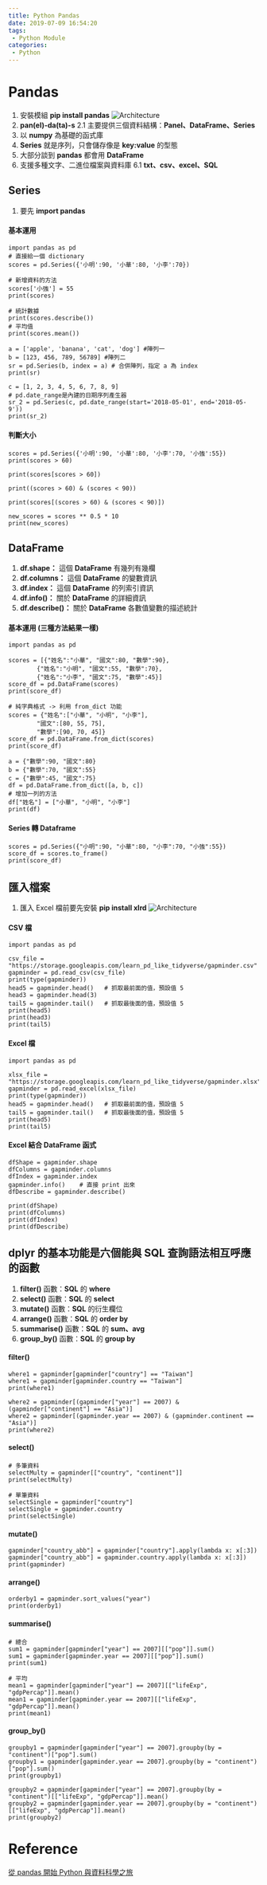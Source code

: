 ```yaml
---
title: Python Pandas
date: 2019-07-09 16:54:20
tags:
 - Python Module
categories:
 - Python
---
```


# Pandas
1. 安裝模組 **pip install pandas**
![Architecture](1.png)
2. **pan(el)-da(ta)-s**
    2.1 主要提供三個資料結構：**Panel、DataFrame、Series**
3. 以 **numpy** 為基礎的函式庫
4. **Series** 就是序列，只會儲存像是 **key:value** 的型態
5. 大部分談到 **pandas** 都會用 **DataFrame**
6. 支援多種文字、二進位檔案與資料庫
    6.1 **txt、csv、excel、SQL**

## Series
1. 要先 **import pandas**

#### 基本運用
    import pandas as pd
    # 直接給一個 dictionary
    scores = pd.Series({'小明':90, '小華':80, '小李':70})
    
    # 新增資料的方法
    scores['小強'] = 55
    print(scores)

    # 統計數據
    print(scores.describe())
    # 平均值
    print(scores.mean())

    a = ['apple', 'banana', 'cat', 'dog'] #陣列一
    b = [123, 456, 789, 56789] #陣列二
    sr = pd.Series(b, index = a) # 合併陣列，指定 a 為 index
    print(sr)

    c = [1, 2, 3, 4, 5, 6, 7, 8, 9]
    # pd.date_range是內建的日期序列產生器
    sr_2 = pd.Series(c, pd.date_range(start='2018-05-01', end='2018-05-9'))
    print(sr_2)

#### 判斷大小
    scores = pd.Series({'小明':90, '小華':80, '小李':70, '小強':55})
    print(scores > 60)
    
    print(scores[scores > 60])

    print((scores > 60) & (scores < 90))

    print(scores[(scores > 60) & (scores < 90)])

    new_scores = scores ** 0.5 * 10
    print(new_scores)

## DataFrame
1. **df.shape：** 這個 **DataFrame** 有幾列有幾欄
2. **df.columns：** 這個 **DataFrame** 的變數資訊
3. **df.index：** 這個 **DataFrame** 的列索引資訊
4. **df.info()：** 關於 **DataFrame** 的詳細資訊
5. **df.describe()：** 關於 **DataFrame** 各數值變數的描述統計

#### 基本運用 (三種方法結果一樣)
    import pandas as pd

    scores = [{"姓名":"小華", "國文":80, "數學":90},
            {"姓名":"小明", "國文":55, "數學":70},
            {"姓名":"小李", "國文":75, "數學":45}]
    score_df = pd.DataFrame(scores)
    print(score_df)

    # 純字典格式 -> 利用 from_dict 功能
    scores = {"姓名":["小華", "小明", "小李"],
            "國文":[80, 55, 75],
            "數學":[90, 70, 45]}
    score_df = pd.DataFrame.from_dict(scores)
    print(score_df)

    a = {"數學":90, "國文":80}
    b = {"數學":70, "國文":55}
    c = {"數學":45, "國文":75}
    df = pd.DataFrame.from_dict([a, b, c])
    # 增加一列的方法
    df["姓名"] = ["小華", "小明", "小李"]
    print(df)

#### Series 轉 Dataframe
    scores = pd.Series({"小明":90, "小華":80, "小李":70, "小強":55})
    score_df = scores.to_frame()
    print(score_df)

## 匯入檔案
1. 匯入 Excel 檔前要先安裝 **pip install xlrd**
![Architecture](2.png)

#### CSV 檔
    import pandas as pd

    csv_file = "https://storage.googleapis.com/learn_pd_like_tidyverse/gapminder.csv"
    gapminder = pd.read_csv(csv_file)
    print(type(gapminder))
    head5 = gapminder.head()   # 抓取最前面的值，預設值 5
    head3 = gapminder.head(3)
    tail5 = gapminder.tail()   # 抓取最後面的值，預設值 5
    print(head5)
    print(head3)
    print(tail5)

#### Excel 檔
    import pandas as pd

    xlsx_file = "https://storage.googleapis.com/learn_pd_like_tidyverse/gapminder.xlsx"
    gapminder = pd.read_excel(xlsx_file)
    print(type(gapminder))
    head5 = gapminder.head()   # 抓取最前面的值，預設值 5
    tail5 = gapminder.tail()   # 抓取最後面的值，預設值 5
    print(head5)
    print(tail5)

#### Excel 結合 DataFrame 函式
    dfShape = gapminder.shape
    dfColumns = gapminder.columns
    dfIndex = gapminder.index
    gapminder.info()    # 直接 print 出來
    dfDescribe = gapminder.describe()

    print(dfShape)
    print(dfColumns)
    print(dfIndex)
    print(dfDescribe)

## dplyr 的基本功能是六個能與 SQL 查詢語法相互呼應的函數
1. **filter()** 函數：**SQL** 的 **where**
2. **select()** 函數：**SQL** 的 **select**
3. **mutate()** 函數：**SQL** 的衍生欄位
4. **arrange()** 函數：**SQL** 的 **order by**
5. **summarise()** 函數：**SQL** 的 **sum、avg**
6. **group_by()** 函數：**SQL** 的 **group by**

#### filter()
    where1 = gapminder[gapminder["country"] == "Taiwan"]
    where1 = gapminder[gapminder.country == "Taiwan"]
    print(where1)

    where2 = gapminder[(gapminder["year"] == 2007) & (gapminder["continent"] == "Asia")]
    where2 = gapminder[(gapminder.year == 2007) & (gapminder.continent == "Asia")]
    print(where2)

#### select()
    # 多筆資料
    selectMulty = gapminder[["country", "continent"]]
    print(selectMulty)

    # 單筆資料
    selectSingle = gapminder["country"]
    selectSingle = gapminder.country
    print(selectSingle)

#### mutate()
    gapminder["country_abb"] = gapminder["country"].apply(lambda x: x[:3])
    gapminder["country_abb"] = gapminder.country.apply(lambda x: x[:3])
    print(gapminder)

#### arrange()
    orderby1 = gapminder.sort_values("year")
    print(orderby1)

#### summarise()
    # 總合
    sum1 = gapminder[gapminder["year"] == 2007][["pop"]].sum()
    sum1 = gapminder[gapminder.year == 2007][["pop"]].sum()
    print(sum1)

    # 平均
    mean1 = gapminder[gapminder["year"] == 2007][["lifeExp", "gdpPercap"]].mean()
    mean1 = gapminder[gapminder.year == 2007][["lifeExp", "gdpPercap"]].mean()
    print(mean1)

#### group_by()
    groupby1 = gapminder[gapminder["year"] == 2007].groupby(by = "continent")["pop"].sum()
    groupby1 = gapminder[gapminder.year == 2007].groupby(by = "continent")["pop"].sum()
    print(groupby1)

    groupby2 = gapminder[gapminder["year"] == 2007].groupby(by = "continent")[["lifeExp", "gdpPercap"]].mean()
    groupby2 = gapminder[gapminder.year == 2007].groupby(by = "continent")[["lifeExp", "gdpPercap"]].mean()
    print(groupby2)

# Reference
[從 pandas 開始 Python 與資料科學之旅](https://medium.com/datainpoint/%E5%BE%9E-pandas-%E9%96%8B%E5%A7%8B-python-%E8%88%87%E8%B3%87%E6%96%99%E7%A7%91%E5%AD%B8%E4%B9%8B%E6%97%85-8dee36796d4a)    